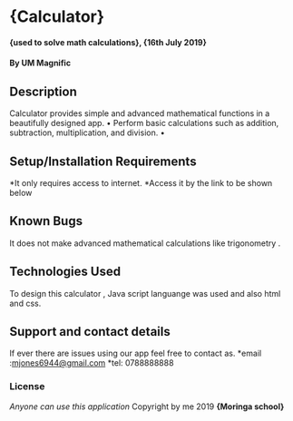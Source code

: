 # {Calculator}
#### {used to solve math calculations}, {16th July 2019}
#### By **UM Magnific**
## Description
Calculator provides simple and advanced mathematical functions in a beautifully designed app. • Perform basic calculations such as addition, subtraction, multiplication, and division. • 
## Setup/Installation Requirements
*It only requires access to internet.
*Access it by the link to be shown below
## Known Bugs
It does not make advanced mathematical calculations like trigonometry .
## Technologies Used
To design this calculator , Java script languange was used and also html and css. 
## Support and contact details
If ever there are issues using our app feel free to contact as.
*email :mjones6944@gmail.com
*tel: 0788888888
### License
*Anyone can use this application*
Copyright by me 2019 **{Moringa school}**